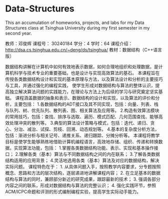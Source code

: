 # Data-Structures
This an accumulation of homeworks, projects, and labs for my Data Structures class at Tsinghua University during my first semester in my second year. 

教师：邓俊辉
课程号： 30240184 
学分：4
学时：64 
课程介绍：http://dsa.cs.tsinghua.edu.cn/~deng/ds/tsinghua/
教材：数据结构（C++语言版）

数据结构讲解在计算机中如何有效地表示数据，如何合理地组织和处理数据，是计算机科学与技术专业的重要基础，也是设计与实现高效算法的基石。 
本课程旨在传授各类数据结构设计和实现的基本原理与方法，以及算法设计和分析的主要技巧与工具，并通过强化的编程实践，
使学生形成对数据结构与算法的整体认识，提高独立解决算法问题的实践能力，在理论与方法上为后续的学习与研究奠定坚实基础。 
课程涵盖数据的抽象和表示、数据结构的设计和实现，以及算法的评价和分析，主要包括： 
1.各数据结构的ADT接口及其不同实现，包括：向量、列表、栈与队列、树、优先队列、散列表、图、相关算法及应用等。 
2.构造有效算法模块的常用技巧，包括：查找、排序与选取、遍历、模式匹配、几何范围查找、能够高效处理冲突的散列等。
3.典型的算法设计策略与模式，包括：迭代、递归、贪心、分治、减治、试探、剪枝、回溯、动态规划等。
4.基本的复杂度分析方法，包括：渐进分析与相关记号、递推关系、递归跟踪、分摊分析等。 
本课程将教学目标是使学生能够熟练地借助计算机编程语言，高效地存储、组织、传递和转换数据，实现算法功能，包括： 
  1.掌握各类数据结构功能、表示、实现和基本操作接口；
  2.理解各类（基本）算法与不同数据结构之间的内在联系；
  3.了解各类数据结构适用的应用背景；
  4.灵活地选用各类（基本）算法及对应的数据结构，解决实际问题。 课程特色在于：
      1. 从具体问题入手，按照教学内容要求，分专题按照概念、思路和方法的层次结构，逐层递进地讲解课程内容；
      2. 在立足基本的数据结构与算法的同时，兼顾部分新近的研究成果，跟踪最新的技术；
      3. 强调各部分内容之间的联系，形成对数据结构与算法的完整认识； 
      4. 强化实践环节，参照ACM/ICPC命题和评测的形式编制编程实验，提高学生实际动手能力。 
 
 
